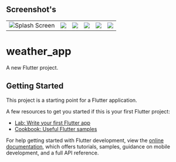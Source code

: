 ## Screenshot's

|             |             |             |             |             |             |
|:-------------:|:-------------:|:-------------:|:-------------:|:-------------:|:-------------:|
| ![Splash Screen](https://github.com/Harshpadariya51/weather_app/assets/135210889/241dae80-8e18-46af-aa71-646fe1e6c77a) | ![             ](https://github.com/Harshpadariya51/weather_app/assets/135210889/2b226e40-824c-43e0-b057-fc2c103f8fc7) | ![             ](https://github.com/Harshpadariya51/weather_app/assets/135210889/6e3cde79-aa41-41df-8e48-d542a4a024d4) | ![             ](https://github.com/Harshpadariya51/weather_app/assets/135210889/edde61ce-5a38-4550-b229-f91162e7f7f2) | ![             ](https://github.com/Harshpadariya51/weather_app/assets/135210889/d7e0d9ce-131f-429a-b646-d88b376e4065) | ![             ](https://github.com/Harshpadariya51/weather_app/assets/135210889/23244417-ce6d-49bc-8d7f-9e278c88858f) | ![             ]	
# weather_app

A new Flutter project.

## Getting Started

This project is a starting point for a Flutter application.

A few resources to get you started if this is your first Flutter project:

- [Lab: Write your first Flutter app](https://docs.flutter.dev/get-started/codelab)
- [Cookbook: Useful Flutter samples](https://docs.flutter.dev/cookbook)

For help getting started with Flutter development, view the
[online documentation](https://docs.flutter.dev/), which offers tutorials,
samples, guidance on mobile development, and a full API reference.
